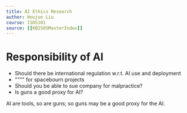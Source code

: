 ```yaml
---
title: AI Ethics Research
author: Houjun Liu
course: ISOS101
source: [[KBISOSMasterIndex]]
---
```


# Responsibility of AI
* Should there be international regulation w.r.t. AI use and deployment
* """" for spacebourn projects
* Should you be able to sue company for malpractice?
* Is guns a good proxy for AI?

AI are tools, so are guns; so guns may be a good proxy for the AI.

